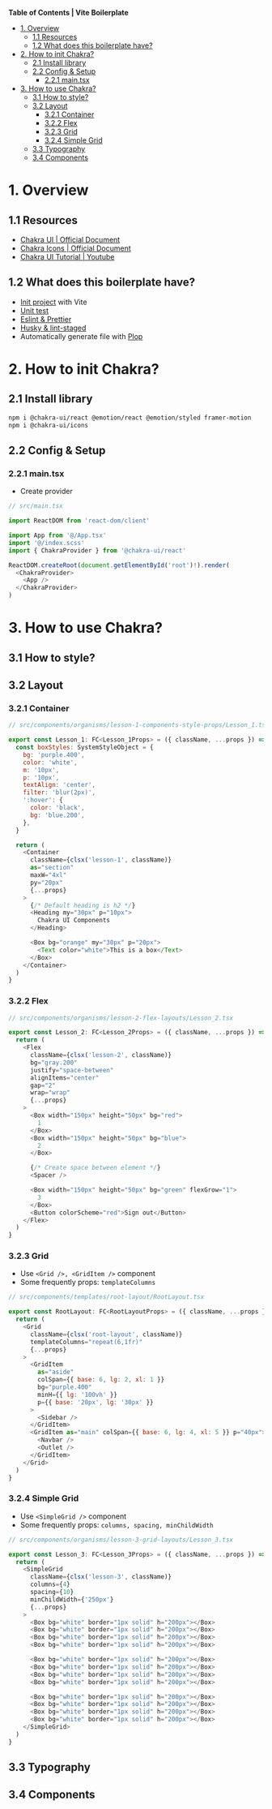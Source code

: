 **Table of Contents | Vite Boilerplate**

- [1. Overview](#1-overview)
  - [1.1 Resources](#11-resources)
  - [1.2 What does this boilerplate have?](#12-what-does-this-boilerplate-have)
- [2. How to init Chakra?](#2-how-to-init-chakra)
  - [2.1 Install library](#21-install-library)
  - [2.2 Config \& Setup](#22-config--setup)
    - [2.2.1 main.tsx](#221-maintsx)
- [3. How to use Chakra?](#3-how-to-use-chakra)
  - [3.1 How to style?](#31-how-to-style)
  - [3.2 Layout](#32-layout)
    - [3.2.1 Container](#321-container)
    - [3.2.2 Flex](#322-flex)
    - [3.2.3 Grid](#323-grid)
    - [3.2.4 Simple Grid](#324-simple-grid)
  - [3.3 Typography](#33-typography)
  - [3.4 Components](#34-components)

# 1. Overview

## 1.1 Resources

- [Chakra UI | Official Document](https://chakra-ui.com/getting-started)
- [Chakra Icons | Official Document](https://chakra-ui.com/docs/components/icon/usage#all-icons)
- [Chakra UI Tutorial | Youtube](https://www.youtube.com/watch?v=iXsM6NkEmFc&list=PL4cUxeGkcC9hcnIeryurNMMcGBHp7AYlP&ab_channel=NetNinja)

## 1.2 What does this boilerplate have?

- [Init project](#21-init-project-with-vite) with Vite
- [Unit test](#3-how-to-setup-test)
- [Eslint & Prettier](#4-how-to-setup-prettier)
- [Husky & lint-staged](#5-how-to-setup-husky--lint-staged)
- Automatically generate file with [Plop](#6-how-to-setup-plop)

# 2. How to init Chakra?

## 2.1 Install library

```bash
npm i @chakra-ui/react @emotion/react @emotion/styled framer-motion
npm i @chakra-ui/icons
```

## 2.2 Config & Setup

### 2.2.1 main.tsx

- Create provider

```js
// src/main.tsx

import ReactDOM from 'react-dom/client'

import App from '@/App.tsx'
import '@/index.scss'
import { ChakraProvider } from '@chakra-ui/react'

ReactDOM.createRoot(document.getElementById('root')!).render(
  <ChakraProvider>
    <App />
  </ChakraProvider>
)

```

# 3. How to use Chakra?

## 3.1 How to style?

## 3.2 Layout

### 3.2.1 Container

```js
// src/components/organisms/lesson-1-components-style-props/Lesson_1.tsx

export const Lesson_1: FC<Lesson_1Props> = ({ className, ...props }) => {
  const boxStyles: SystemStyleObject = {
    bg: 'purple.400',
    color: 'white',
    m: '10px',
    p: '10px',
    textAlign: 'center',
    filter: 'blur(2px)',
    ':hover': {
      color: 'black',
      bg: 'blue.200',
    },
  }

  return (
    <Container
      className={clsx('lesson-1', className)}
      as="section"
      maxW="4xl"
      py="20px"
      {...props}
    >
      {/* Default heading is h2 */}
      <Heading my="30px" p="10px">
        Chakra UI Components
      </Heading>

      <Box bg="orange" my="30px" p="20px">
        <Text color="white">This is a box</Text>
      </Box>
    </Container>
  )
}
```

### 3.2.2 Flex

```js
// src/components/organisms/lesson-2-flex-layouts/Lesson_2.tsx

export const Lesson_2: FC<Lesson_2Props> = ({ className, ...props }) => {
  return (
    <Flex
      className={clsx('lesson-2', className)}
      bg="gray.200"
      justify="space-between"
      alignItems="center"
      gap="2"
      wrap="wrap"
      {...props}
    >
      <Box width="150px" height="50px" bg="red">
        1
      </Box>
      <Box width="150px" height="50px" bg="blue">
        2
      </Box>

      {/* Create space between element */}
      <Spacer />

      <Box width="150px" height="50px" bg="green" flexGrow="1">
        3
      </Box>
      <Button colorScheme="red">Sign out</Button>
    </Flex>
  )
}
```

### 3.2.3 Grid

- Use `<Grid />, <GridItem />` component
- Some frequently props: `templateColumns`

```js
// src/components/templates/root-layout/RootLayout.tsx

export const RootLayout: FC<RootLayoutProps> = ({ className, ...props }) => {
  return (
    <Grid
      className={clsx('root-layout', className)}
      templateColumns="repeat(6,1fr)"
      {...props}
    >
      <GridItem
        as="aside"
        colSpan={{ base: 6, lg: 2, xl: 1 }}
        bg="purple.400"
        minH={{ lg: '100vh' }}
        p={{ base: '20px', lg: '30px' }}
      >
        <Sidebar />
      </GridItem>
      <GridItem as="main" colSpan={{ base: 6, lg: 4, xl: 5 }} p="40px">
        <Navbar />
        <Outlet />
      </GridItem>
    </Grid>
  )
}
```

### 3.2.4 Simple Grid

- Use `<SimpleGrid />` component
- Some frequently props: `columns, spacing, minChildWidth`

```js
// src/components/organisms/lesson-3-grid-layouts/Lesson_3.tsx

export const Lesson_3: FC<Lesson_3Props> = ({ className, ...props }) => {
  return (
    <SimpleGrid
      className={clsx('lesson-3', className)}
      columns={4}
      spacing={10}
      minChildWidth={'250px'}
      {...props}
    >
      <Box bg="white" border="1px solid" h="200px"></Box>
      <Box bg="white" border="1px solid" h="200px"></Box>
      <Box bg="white" border="1px solid" h="200px"></Box>
      <Box bg="white" border="1px solid" h="200px"></Box>

      <Box bg="white" border="1px solid" h="200px"></Box>
      <Box bg="white" border="1px solid" h="200px"></Box>
      <Box bg="white" border="1px solid" h="200px"></Box>
      <Box bg="white" border="1px solid" h="200px"></Box>

      <Box bg="white" border="1px solid" h="200px"></Box>
      <Box bg="white" border="1px solid" h="200px"></Box>
      <Box bg="white" border="1px solid" h="200px"></Box>
      <Box bg="white" border="1px solid" h="200px"></Box>
    </SimpleGrid>
  )
}
```

## 3.3 Typography

## 3.4 Components
